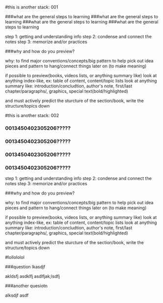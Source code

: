 #this is another stack: 001



###what are the general steps to learning
###what are the general steps to learning
###what are the general steps to learning
###what are the general steps to learning

  step 1: getting and understanding info
  step 2: condense and connect the notes
  step 3: memorize and/or practices

###why and how do you preview?

  why:
  to find major conventions/concepts/big pattern to help pick out idea pieces and pattern to hang/connect things later on (to make meaning)
  
    
  if possible to preview(books, videos lists, or anything summary like)
    look at anything index-like, ex: table of content, content/topic lists
    look at anything summary like: introduction/concludtion, author's note, first/last chapter/paragraphs/, graphics, special text(bold/highlighted)
  
  and must actively predict the sturcture of the section/book, write the structure/topics down



#this is another stack: 002



### 0013450402305206?????
### 0013450402305206?????
### 0013450402305206?????
### 0013450402305206?????

  step 1: getting and understanding info
  step 2: condense and connect the notes
  step 3: memorize and/or practices

###why and how do you preview?

  why:
  to find major conventions/concepts/big pattern to help pick out idea pieces and pattern to hang/connect things later on (to make meaning)
  
    
  if possible to preview(books, videos lists, or anything summary like)
    look at anything index-like, ex: table of content, content/topic lists
    look at anything summary like: introduction/concludtion, author's note, first/last chapter/paragraphs/, graphics, special text(bold/highlighted)
  
  and must actively predict the sturcture of the section/book, write the structure/topics down



#lollololol



###question lkasdjf

akldsfj asdklfj
asdlfjak;lsdfj

###another quesiotn 

alksdjf
asdf
